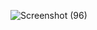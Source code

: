 ![Screenshot (96)](https://github.com/user-attachments/assets/4db3c999-7d14-49e5-851e-778a2d70f8fc)
